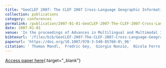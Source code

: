 ```yaml
---
title: "GeoCLEF 2007: The CLEF 2007 Cross-Language Geographic Information Retrieval Track Overview"
collection: publications
category: conferences
permalink: /publication/2007-01-01-GeoCLEF-2007-The-CLEF-2007-Cross-Language-Geographic-Information-Retrieval-Track-Overview
date: 2007-01-01
venue: 'In the proceedings of Advances in Multilingual and Multimodal Information Retrieval, 8th Workshop of the Cross-Language Evaluation Forum, CLEF 2007, Budapest, Hungary, September 19-21, 2007, Revised Selected Papers'
bibtexurl: '/files/bib/GeoCLEF-2007-The-CLEF-2007-Cross-Language-Geographic-Information-Retrieval-Track-Overview.bib'
paperurl: 'https://doi.org/10.1007/978-3-540-85760-0\_96'
citation: ' Thomas Mandl,  Fredric Gey,  Giorgio Nunzio,  Nicola Ferro,  Ray Larson,  Mark Sanderson,  Diana Santos,  Christa Womser{-}Hacker,  Xing Xie, &quot;GeoCLEF 2007: The CLEF 2007 Cross-Language Geographic Information Retrieval Track Overview.&quot; In the proceedings of Advances in Multilingual and Multimodal Information Retrieval, 8th Workshop of the Cross-Language Evaluation Forum, CLEF 2007, Budapest, Hungary, September 19-21, 2007, Revised Selected Papers, 2007.'
---
```

[Access paper here](https://doi.org/10.1007/978-3-540-85760-0\_96){:target="_blank"}
